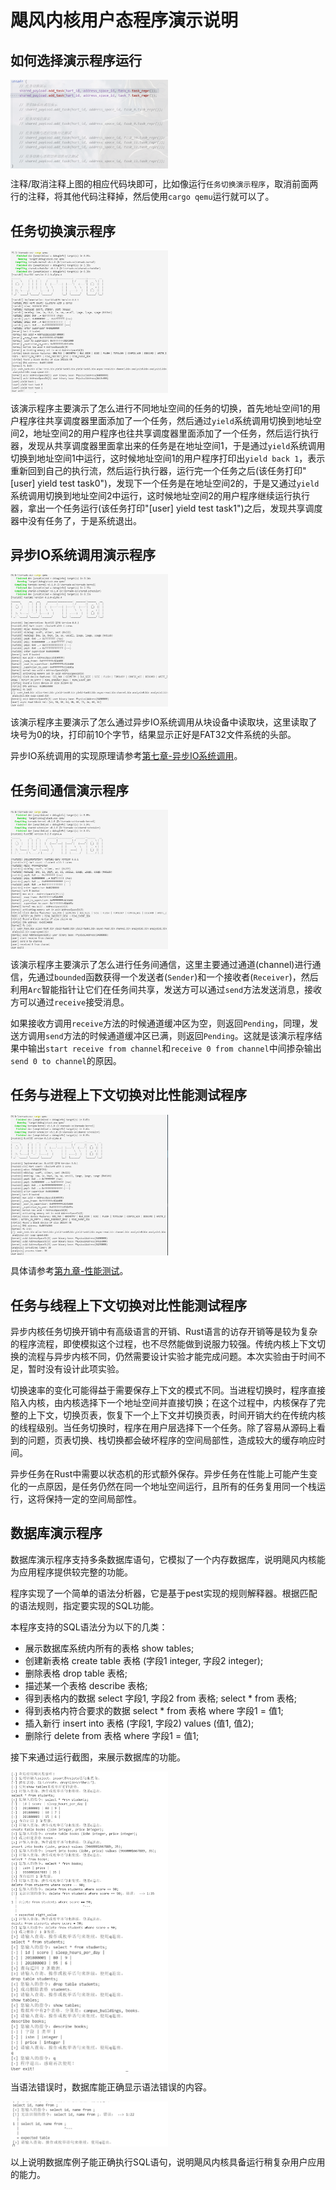# 飓风内核用户态程序演示说明

## 如何选择演示程序运行
<img src="../assets/选择演示程序运行.png" alt="选择演示程序运行" width = "50%" height = "50%" align=center />  

注释/取消注释上图的相应代码块即可，比如像运行`任务切换演示程序`，取消前面两行的注释，将其他代码注释掉，然后使用`cargo qemu`运行就可以了。

## 任务切换演示程序
<img src="../assets/任务切换演示程序.png" alt="任务切换演示程序" width = "50%" height = "50%" align=center />  

该演示程序主要演示了怎么进行不同地址空间的任务的切换，首先地址空间1的用户程序往共享调度器里面添加了一个任务，然后通过`yield`系统调用切换到地址空间2，地址空间2的用户程序也往共享调度器里面添加了一个任务，然后运行执行器，发现从共享调度器里面拿出来的任务是在地址空间1，于是通过`yield`系统调用切换到地址空间1中运行，这时候地址空间1的用户程序打印出`yield back 1`，表示重新回到自己的执行流，然后运行执行器，运行完一个任务之后(该任务打印"[user] yield test task0")，发现下一个任务是在地址空间2的，于是又通过`yield`系统调用切换到地址空间2中运行，这时候地址空间2的用户程序继续运行执行器，拿出一个任务运行(该任务打印"[user] yield test task1")之后，发现共享调度器中没有任务了，于是系统退出。

## 异步IO系统调用演示程序
<img src="../assets/异步IO系统调用演示程序.png" alt="异步IO系统调用演示程序" width = "50%" height = "50%" align=center />  

该演示程序主要演示了怎么通过异步IO系统调用从块设备中读取块，这里读取了块号为0的块，打印前10个字节，结果显示正好是FAT32文件系统的头部。

异步IO系统调用的实现原理请参考[第七章-异步IO系统调用](./第七章-异步IO系统调用.md)。

## 任务间通信演示程序
<img src="../assets/任务间通信演示程序.png" alt="任务间通信演示程序" width = "50%" height = "50%" align=center />  

该演示程序主要演示了怎么进行任务间通信，这里主要通过通道(channel)进行通信，先通过`bounded`函数获得一个发送者(`Sender`)和一个接收者(`Receiver`)，然后利用`Arc`智能指针让它们在任务间共享，发送方可以通过`send`方法发送消息，接收方可以通过`receive`接受消息。

如果接收方调用`receive`方法的时候通道缓冲区为空，则返回`Pending`，同理，发送方调用`send`方法的时候通道缓冲区已满，则返回`Pending`。这就是该演示程序结果中输出`start receive from channel`和`receive 0 from channel`中间掺杂输出`send 0 to channel`的原因。

## 任务与进程上下文切换对比性能测试程序
<img src="../assets/任务与进程上下文切换对比测试程序.png" alt="任务与进程上下文切换对比测试程序" width = "50%" height = "50%" align=center />  

具体请参考[第九章-性能测试](./第九章-性能测试.md)。

## 任务与线程上下文切换对比性能测试程序

异步内核任务切换开销中有高级语言的开销、Rust语言的访存开销等是较为复杂的程序流程，即使模拟这个过程，也不尽然能做到说服力较强。传统内核上下文切换的流程与异步内核不同，仍然需要设计实验才能完成问题。本次实验由于时间不足，暂时没有设计此项实验。

切换速率的变化可能得益于需要保存上下文的模式不同。当进程切换时，程序直接陷入内核，由内核选择下一个地址空间并直接切换；在这个过程中，内核保存了完整的上下文，切换页表，恢复下一个上下文并切换页表，时间开销大约在传统内核的线程级别。当任务切换时，程序在用户层选择下一个任务。除了容易从源码上看到的问题，页表切换、栈切换都会破坏程序的空间局部性，造成较大的缓存响应时间。

异步任务在Rust中需要以状态机的形式额外保存。异步任务在性能上可能产生变化的一点原因，是任务仍然在同一个地址空间运行，且所有的任务复用同一个栈运行，这将保持一定的空间局部性。

## 数据库演示程序

数据库演示程序支持多条数据库语句，它模拟了一个内存数据库，说明飓风内核能为应用程序提供较完整的功能。

程序实现了一个简单的语法分析器，它是基于pest实现的规则解释器。根据匹配的语法规则，指定要实现的SQL功能。

本程序支持的SQL语法分为以下的几类：

- 展示数据库系统内所有的表格
show tables;
- 创建新表格
create table 表格 (字段1 integer, 字段2 integer);
- 删除表格
drop table 表格;
- 描述某一个表格
describe 表格;
- 得到表格内的数据
select 字段1, 字段2 from 表格;
select * from 表格;
- 得到表格内符合要求的数据
select * from 表格 where 字段1 = 值1;
- 插入新行
insert into 表格 (字段1, 字段2) values (值1, 值2);
- 删除行
delete from 表格 where 字段1 = 值1;

接下来通过运行截图，来展示数据库的功能。

<img src="../assets/数据库-功能1.png" alt="任务切换演示程序" width = "50%" height = "50%" align=center />  
<img src="../assets/数据库-功能2.png" alt="任务切换演示程序" width = "50%" height = "50%" align=center />  

当语法错误时，数据库能正确显示语法错误的内容。

<img src="../assets/数据库-输入语法错误.png" alt="任务切换演示程序" width = "50%" height = "50%" align=center />  

以上说明数据库例子能正确执行SQL语句，说明飓风内核具备运行稍复杂用户应用的能力。
